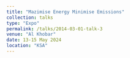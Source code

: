 ```yaml
---
title: "Mazimise Energy Minimise Emissions"
collection: talks
type: "Expo"
permalink: /talks/2014-03-01-talk-3
venue: "Al Khobar"
date: 13-15 May 2024
location: "KSA"
---
```



